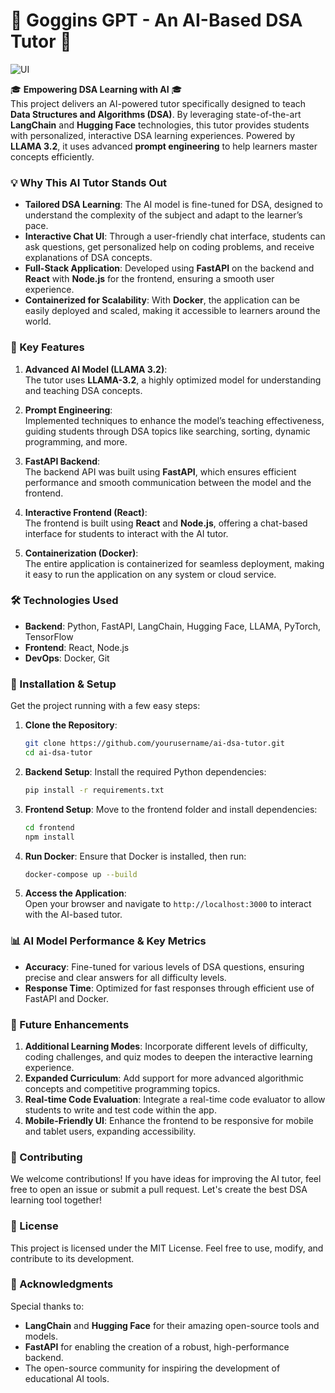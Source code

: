# 🚀 Goggins GPT - An AI-Based DSA Tutor 🚀

![UI](https://github.com/VishShaji/GogginsGPT-AI-DSA-Tutor/blob/main/assets/ui.png)

🎓 **Empowering DSA Learning with AI** 🎓  
This project delivers an AI-powered tutor specifically designed to teach **Data Structures and Algorithms (DSA)**. By leveraging state-of-the-art **LangChain** and **Hugging Face** technologies, this tutor provides students with personalized, interactive DSA learning experiences. Powered by **LLAMA 3.2**, it uses advanced **prompt engineering** to help learners master concepts efficiently.

### 💡 Why This AI Tutor Stands Out
- **Tailored DSA Learning**: The AI model is fine-tuned for DSA, designed to understand the complexity of the subject and adapt to the learner’s pace.
- **Interactive Chat UI**: Through a user-friendly chat interface, students can ask questions, get personalized help on coding problems, and receive explanations of DSA concepts.
- **Full-Stack Application**: Developed using **FastAPI** on the backend and **React** with **Node.js** for the frontend, ensuring a smooth user experience.
- **Containerized for Scalability**: With **Docker**, the application can be easily deployed and scaled, making it accessible to learners around the world.

### 🌟 Key Features
1. **Advanced AI Model (LLAMA 3.2)**:  
   The tutor uses **LLAMA-3.2**, a highly optimized model for understanding and teaching DSA concepts.
   
2. **Prompt Engineering**:  
   Implemented techniques to enhance the model’s teaching effectiveness, guiding students through DSA topics like searching, sorting, dynamic programming, and more.
   
3. **FastAPI Backend**:  
   The backend API was built using **FastAPI**, which ensures efficient performance and smooth communication between the model and the frontend.

4. **Interactive Frontend (React)**:  
   The frontend is built using **React** and **Node.js**, offering a chat-based interface for students to interact with the AI tutor.

5. **Containerization (Docker)**:  
   The entire application is containerized for seamless deployment, making it easy to run the application on any system or cloud service.

### 🛠️ Technologies Used
- **Backend**: Python, FastAPI, LangChain, Hugging Face, LLAMA, PyTorch, TensorFlow
- **Frontend**: React, Node.js
- **DevOps**: Docker, Git

### 🚧 Installation & Setup
Get the project running with a few easy steps:

1. **Clone the Repository**:
   ```bash
   git clone https://github.com/yourusername/ai-dsa-tutor.git
   cd ai-dsa-tutor
   ```

2. **Backend Setup**:
   Install the required Python dependencies:
   ```bash
   pip install -r requirements.txt
   ```

3. **Frontend Setup**:
   Move to the frontend folder and install dependencies:
   ```bash
   cd frontend
   npm install
   ```

4. **Run Docker**:
   Ensure that Docker is installed, then run:
   ```bash
   docker-compose up --build
   ```

5. **Access the Application**:  
   Open your browser and navigate to `http://localhost:3000` to interact with the AI-based tutor.

### 📊 AI Model Performance & Key Metrics
- **Accuracy**: Fine-tuned for various levels of DSA questions, ensuring precise and clear answers for all difficulty levels.
- **Response Time**: Optimized for fast responses through efficient use of FastAPI and Docker.
  
<!-- Add space for performance visuals such as accuracy charts, response time benchmarks, etc. -->

### 🎯 Future Enhancements
1. **Additional Learning Modes**: Incorporate different levels of difficulty, coding challenges, and quiz modes to deepen the interactive learning experience.
2. **Expanded Curriculum**: Add support for more advanced algorithmic concepts and competitive programming topics.
3. **Real-time Code Evaluation**: Integrate a real-time code evaluator to allow students to write and test code within the app.
4. **Mobile-Friendly UI**: Enhance the frontend to be responsive for mobile and tablet users, expanding accessibility.

### 🤝 Contributing
We welcome contributions! If you have ideas for improving the AI tutor, feel free to open an issue or submit a pull request. Let's create the best DSA learning tool together!

### 📜 License
This project is licensed under the MIT License. Feel free to use, modify, and contribute to its development.

### 👏 Acknowledgments
Special thanks to:
- **LangChain** and **Hugging Face** for their amazing open-source tools and models.
- **FastAPI** for enabling the creation of a robust, high-performance backend.
- The open-source community for inspiring the development of educational AI tools.
